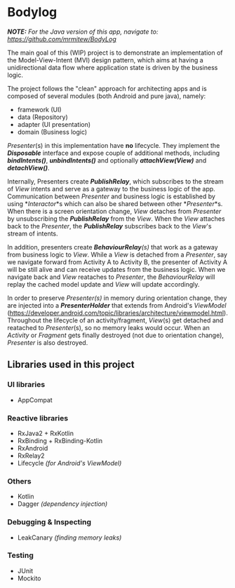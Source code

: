 # Bodylog

_**NOTE:** For the Java version of this app, navigate to: https://github.com/mrmitew/BodyLog_

The main goal of this (WIP) project is to demonstrate an implementation of the Model-View-Intent (MVI) design pattern, which aims at having a unidirectional data flow where application state is driven by the business logic.

The project follows the "clean" approach for architecting apps and is composed of several modules (both Android and pure java), namely:
- framework (UI)
- data (Repository)
- adapter (UI presentation)
- domain (Business logic)
 
_Presenter_(s) in this implementation have **no** lifecycle. They implement the **_Disposable_** interface and expose couple of additional methods, including **_bindIntents()_**, **_unbindIntents()_** and optionally **_attachView(View)_** and **_detachView()_**.

Internally, Presenters create **_PublishRelay_**, which subscribes to the stream of _View_ intents and serve as a gateway to the business logic of the app. Communication between _Presenter_ and business logic is established by using *_Interactor_*s which can also be shared between other *_Presenter_*s. When there is a screen orientation change, _View_ detaches from _Presenter_ by unsubscribing the **_PublishRelay_** from the _View_. When the _View_ attaches back to the _Presenter_, the **_PublishRelay_** subscribes back to the _View_'s stream of intents.

In addition, presenters create **_BehaviourRelay_**_(s)_ that work as a gateway from business logic to _View_. While a _View_ is detached from a _Presenter_, say we navigate forward from Activity A to Activity B, the presenter of Activity A will be still alive and can receive updates from the business logic. When we navigate back and _View_ reataches to _Presenter_, the _BehaviourRelay_ will replay the cached model update and _View_ will update accordingly.

In order to preserve _Presenter(s)_ in memory during orientation change, they are injected into a **_PresenterHolder_** that extends from Android's _ViewModel_ (https://developer.android.com/topic/libraries/architecture/viewmodel.html). Throughout the lifecycle of an activity/fragment, _View_(s) get detached and reatached to _Presenter_(s), so no memory leaks would occur. When an _Activity_ or _Fragment_ gets finally destroyed (not due to orientation change), _Presenter_ is also destroyed.

## Libraries used in this project

### UI libraries 
- AppCompat

### Reactive libraries
- RxJava2 + RxKotlin
- RxBinding + RxBinding-Kotlin
- RxAndroid
- RxRelay2
- Lifecycle _(for Android's ViewModel)_

### Others
- Kotlin
- Dagger _(dependency injection)_

### Debugging & Inspecting
- LeakCanary _(finding memory leaks)_

### Testing
- JUnit
- Mockito
